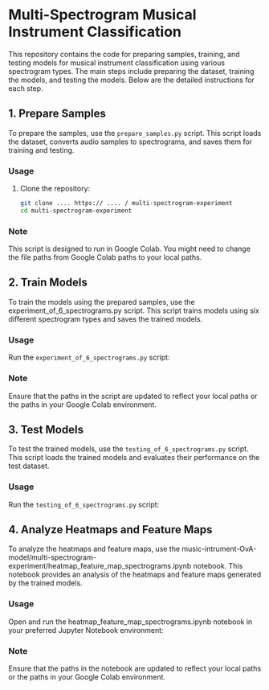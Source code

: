 # Multi-Spectrogram Musical Instrument Classification

This repository contains the code for preparing samples, training, and testing models for musical instrument classification using various spectrogram types. The main steps include preparing the dataset, training the models, and testing the models. Below are the detailed instructions for each step.

## 1. Prepare Samples

To prepare the samples, use the `prepare_samples.py` script. This script loads the dataset, converts audio samples to spectrograms, and saves them for training and testing.

### Usage

1. Clone the repository:
   ```bash
   git clone .... https:// .... / multi-spectrogram-experiment
   cd multi-spectrogram-experiment
    ```


### Note
This script is designed to run in Google Colab. You might need to change the file paths from Google Colab paths to your local paths.

## 2. Train Models
To train the models using the prepared samples, use the experiment_of_6_spectrograms.py script. This script trains models using six different spectrogram types and saves the trained models.

### Usage
Run the ```experiment_of_6_spectrograms.py``` script:

### Note
Ensure that the paths in the script are updated to reflect your local paths or the paths in your Google Colab environment.

## 3. Test Models
To test the trained models, use the ```testing_of_6_spectrograms.py``` script. This script loads the trained models and evaluates their performance on the test dataset.

### Usage
Run the ```testing_of_6_spectrograms.py``` script:


## 4. Analyze Heatmaps and Feature Maps
To analyze the heatmaps and feature maps, use the music-intrument-OvA-model/multi-spectrogram-experiment/heatmap_feature_map_spectrograms.ipynb notebook. This notebook provides an analysis of the heatmaps and feature maps generated by the trained models.

### Usage
Open and run the heatmap_feature_map_spectrograms.ipynb notebook in your preferred Jupyter Notebook environment:

### Note
Ensure that the paths in the notebook are updated to reflect your local paths or the paths in your Google Colab environment.
